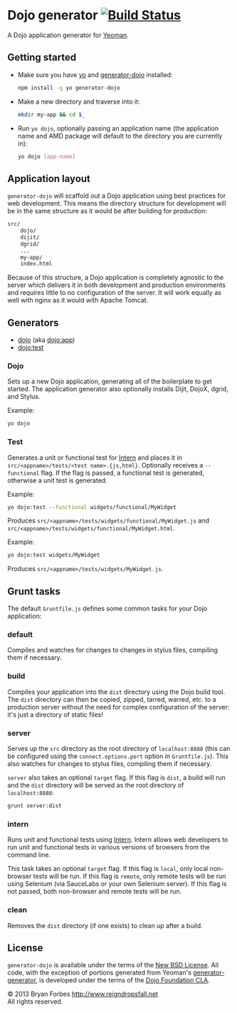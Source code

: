 # Dojo generator [![Build Status](https://secure.travis-ci.org/bryanforbes/generator-dojo.png?branch=master)](https://travis-ci.org/bryanforbes/generator-dojo)

A Dojo application generator for [Yeoman](http://yeoman.io).


## Getting started

* Make sure you have [yo](https://github.com/yeoman/yo) and [generator-dojo](https://github.com/bryanforbes/generator-dojo) installed:

  ```bash
  npm install -g yo generator-dojo
  ```

* Make a new directory and traverse into it:

  ```bash
  mkdir my-app && cd $_
  ```

* Run `yo dojo`, optionally passing an application name (the application name and AMD package will default to the directory you are currently in):

  ```bash
  yo dojo [app-name]
  ```

## Application layout

`generator-dojo` will scaffold out a Dojo application using best practices for web development. This means the directory structure for development will be in the same structure as it would be after building for production:

```bash
src/
    dojo/
    dijit/
    dgrid/
    ...
    my-app/
    index.html
```

Because of this structure, a Dojo application is completely agnostic to the server which delivers it in both development and production environments and requires little to no configuration of the server. It will work equally as well with nginx as it would with Apache Tomcat.

## Generators

* [dojo](#dojo) (aka [dojo:app](#dojo))
* [dojo:test](#test)

### Dojo

Sets up a new Dojo application, generating all of the boilerplate to get started. The application generator also optionally installs Dijit, DojoX, dgrid, and Stylus.

Example:
```bash
yo dojo
```

### Test

Generates a unit or functional test for [Intern](http://theintern.io) and places it in `src/<appname>/tests/<test name>.{js,html}`. Optionally receives a `--functional` flag. If the flag is passed, a functional test is generated, otherwise a unit test is generated.

Example:
```bash
yo dojo:test --functional widgets/functional/MyWidget
```

Produces `src/<appname>/tests/widgets/functional/MyWidget.js` and `src/<appname>/tests/widgets/functional/MyWidget.html`.

Example:
```bash
yo dojo:test widgets/MyWidget
```

Produces `src/<appname>/tests/widgets/MyWidget.js`.

## Grunt tasks

The default `Gruntfile.js` defines some common tasks for your Dojo application:

### default

Compiles and watches for changes to changes in stylus files, compiling them if necessary.

### build

Compiles your application into the `dist` directory using the Dojo build tool. The `dist` directory can then be copied, zipped, tarred, warred, etc. to a production server without the need for complex configuration of the server: it's just a directory of static files!

### server

Serves up the `src` directory as the root directory of `localhost:8888` (this can be configured using the `connect.options.port` option in `Gruntfile.js`). This also watches for changes to stylus files, compiling them if necessary.

`server` also takes an optional `target` flag. If this flag is `dist`, a build will run and the `dist` directory will be served as the root directory of `localhost:8888`:

```bash
grunt server:dist
```

### intern

Runs unit and functional tests using [Intern](http://theintern.io). Intern allows web developers to run unit and functional tests in various versions of browsers from the command line.

This task takes an optional `target` flag. If this flag is `local`, only local non-browser tests will be run. If this flag is `remote`, only remote tests will be run using Selenium (via SauceLabs or your own Selenium server). If this flag is not passed, both non-browser and remote tests will be run.

### clean

Removes the `dist` directory (if one exists) to clean up after a build.

## License

`generator-dojo` is available under the terms of the [New BSD License](LICENSE). All code, with the exception of portions generated from Yeoman's [generator-generator](https://github.com/yeoman/generator-generator), is developed under the terms of the [Dojo Foundation CLA](http://dojofoundation.org/about/cla).

© 2013 Bryan Forbes http://www.reigndropsfall.net<br>
All rights reserved.
